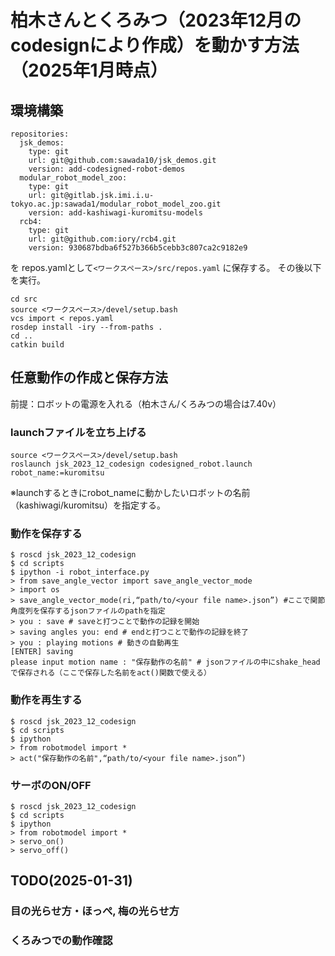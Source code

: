# 柏木さんとくろみつ（2023年12月のcodesignにより作成）を動かす方法（2025年1月時点）
## 環境構築
```
repositories:
  jsk_demos:
    type: git
    url: git@github.com:sawada10/jsk_demos.git
    version: add-codesigned-robot-demos
  modular_robot_model_zoo:
    type: git
    url: git@gitlab.jsk.imi.i.u-tokyo.ac.jp:sawada1/modular_robot_model_zoo.git
    version: add-kashiwagi-kuromitsu-models
  rcb4:
    type: git
    url: git@github.com:iory/rcb4.git
    version: 930687bdba6f527b366b5cebb3c807ca2c9182e9
```
を repos.yamlとして`<ワークスペース>/src/repos.yaml` に保存する。
その後以下を実行。
```
cd src
source <ワークスペース>/devel/setup.bash
vcs import < repos.yaml
rosdep install -iry --from-paths .
cd ..
catkin build

```
## 任意動作の作成と保存方法
前提：ロボットの電源を入れる（柏木さん/くろみつの場合は7.40v）
### launchファイルを立ち上げる
```
source <ワークスペース>/devel/setup.bash
roslaunch jsk_2023_12_codesign codesigned_robot.launch robot_name:=kuromitsu
```
※launchするときにrobot_nameに動かしたいロボットの名前（kashiwagi/kuromitsu）を指定する。

### 動作を保存する
```
$ roscd jsk_2023_12_codesign
$ cd scripts
$ ipython -i robot_interface.py
> from save_angle_vector import save_angle_vector_mode
> import os
> save_angle_vector_mode(ri,“path/to/<your file name>.json”) #ここで関節角度列を保存するjsonファイルのpathを指定
> you : save # saveと打つことで動作の記録を開始
> saving angles you: end # endと打つことで動作の記録を終了
> you : playing motions # 動きの自動再生
[ENTER] saving
please input motion name : "保存動作の名前" # jsonファイルの中にshake_headで保存される（ここで保存した名前をact()関数で使える）
```

### 動作を再生する
```
$ roscd jsk_2023_12_codesign
$ cd scripts
$ ipython
> from robotmodel import *
> act("保存動作の名前",“path/to/<your file name>.json”)
```

### サーボのON/OFF
```
$ roscd jsk_2023_12_codesign
$ cd scripts
$ ipython
> from robotmodel import *
> servo_on()
> servo_off()
```

## TODO(2025-01-31)
### 目の光らせ方・ほっぺ, 梅の光らせ方
### くろみつでの動作確認
